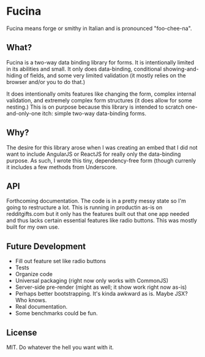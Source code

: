 # Fucina

Fucina means forge or smithy in Italian and is pronounced "foo-chee-na".

## What?

Fucina is a two-way data binding library for forms. It is intentionally limited in its abilities and small. It only does data-binding, conditional showing-and-hiding of fields, and some very limited validation (it mostly relies on the browser and/or you to do that.)

It does intentionally omits features like changing the form, complex internal validation, and extremely complex form structures (it does allow for some nesting.) This is on purpose because this library is intended to scratch one-and-only-one itch: simple two-way data-binding forms.

## Why?

The desire for this library arose when I was creating an embed that I did not want to include AngularJS or ReactJS for really only the data-binding purpose. As such, I wrote this tiny, dependency-free form (though currenly it includes a few methods from Underscore.

## API

Forthcoming documentation. The code is in a pretty messy state so I'm going to restructure a lot. This is running in productin as-is on redditgifts.com but it only has the features built out that one app needed and thus lacks certain essential features like radio buttons. This was mostly built for my own use.

## Future Development

- Fill out feature set like radio buttons
- Tests
- Organize code
- Universal packaging (right now only works with CommonJS)
- Server-side pre-render (might as well; it show work right now as-is)
- Perhaps better bootstrapping. It's kinda awkward as is. Maybe JSX? Who knows.
- Real documentation.
- Some benchmarks could be fun.

## License

MIT. Do whatever the hell you want with it.